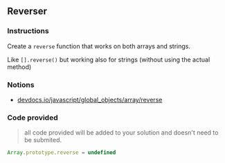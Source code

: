 ## Reverser

### Instructions

Create a `reverse` function that works on both arrays and strings.

Like `[].reverse()` but working also for strings (without using the actual method)

### Notions

- [devdocs.io/javascript/global_objects/array/reverse](https://devdocs.io/javascript/global_objects/array/reverse)

### Code provided

> all code provided will be added to your solution and doesn't need to be submited.

```js
Array.prototype.reverse = undefined
```
